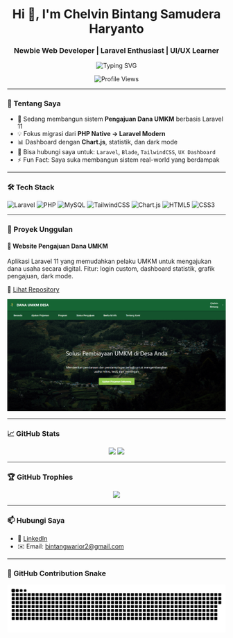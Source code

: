 <h1 align="center">Hi 👋, I'm Chelvin Bintang Samudera Haryanto</h1>
<h3 align="center"> Newbie Web Developer | Laravel Enthusiast | UI/UX Learner</h3>

<p align="center">
  <img src="https://readme-typing-svg.herokuapp.com?font=Fira+Code&duration=3000&color=00C8FF&center=true&vCenter=true&lines=Laravel+Developer+%7C+Chart.js+User;Fullstack+Web+App+Builder;Loves+Dark+Mode+Dashboards" alt="Typing SVG" />
</p>

<p align="center">
  <img src="https://komarev.com/ghpvc/?username=bintangshr&color=blue" alt="Profile Views" />
</p>

---

### 🚀 Tentang Saya

- 🔭 Sedang membangun sistem **Pengajuan Dana UMKM** berbasis Laravel 11 
- 💡 Fokus migrasi dari **PHP Native → Laravel Modern**
- 📊 Dashboard dengan **Chart.js**, statistik, dan dark mode
- 💬 Bisa hubungi saya untuk: `Laravel`, `Blade`, `TailwindCSS`, `UX Dashboard`
- ⚡ Fun Fact: Saya suka membangun sistem real-world yang berdampak

---

### 🛠️ Tech Stack

![Laravel](https://img.shields.io/badge/-Laravel-E34F26?style=flat&logo=laravel&logoColor=white)
![PHP](https://img.shields.io/badge/-PHP-777BB4?style=flat&logo=php&logoColor=white)
![MySQL](https://img.shields.io/badge/-MySQL-005C84?style=flat&logo=mysql)
![TailwindCSS](https://img.shields.io/badge/-TailwindCSS-38B2AC?style=flat&logo=tailwind-css)
![Chart.js](https://img.shields.io/badge/-Chart.js-F5788D?style=flat&logo=chartdotjs)
![HTML5](https://img.shields.io/badge/-HTML5-E34F26?style=flat&logo=html5)
![CSS3](https://img.shields.io/badge/-CSS3-1572B6?style=flat&logo=css3)

---

### 🚀 Proyek Unggulan

#### 💼 Website Pengajuan Dana UMKM
Aplikasi Laravel 11 yang memudahkan pelaku UMKM untuk mengajukan dana usaha secara digital. 
Fitur: login custom, dashboard statistik, grafik pengajuan, dark mode.

🔗 [Lihat Repository](https://github.com/bintangshr/UAS-CIHUYY)

<p align="center">
  <img src="https://raw.githubusercontent.com/bintangshr/bintangshr/main/assets/umkm-desa-preview.png" alt="Preview UMKM Dana Website" width="700" />
</p>

---

### 📈 GitHub Stats

<p align="center">
  <img src="https://github-readme-stats.vercel.app/api?username=bintangshr&show_icons=true&theme=tokyonight" width="48%" />
  <img src="https://github-readme-streak-stats.herokuapp.com/?user=bintangshr&theme=tokyonight" width="48%" />
</p>

---

### 🏆 GitHub Trophies

<p align="center">
  <img src="https://github-profile-trophy.vercel.app/?username=bintangshr&theme=onedark&column=7" />
</p>

---

### 📫 Hubungi Saya

- 💼 [LinkedIn](https://www.linkedin.com/in/chelvinbintang/)
- ✉️ Email: [bintangwarior2@gmail.com](mailto:bintangwarior2@gmail.com)

---

### 🐍 GitHub Contribution Snake

<p align="center">
  <picture>
    <source media="(prefers-color-scheme: dark)" srcset="https://raw.githubusercontent.com/bintangshr/bintangshr/main/dist/github-snake-dark.svg" />
    <img alt="github contribution snake animation" src="https://raw.githubusercontent.com/bintangshr/bintangshr/main/dist/github-snake.svg" />
  </picture>
</p>